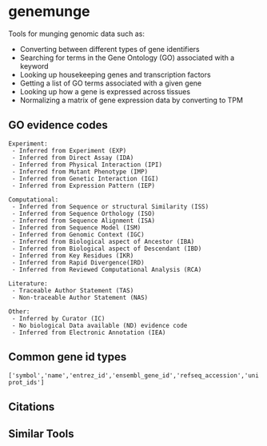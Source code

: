 # genemunge
Tools for munging genomic data such as:
 - Converting between different types of gene identifiers
 - Searching for terms in the Gene Ontology (GO) associated with a keyword
 - Looking up housekeeping genes and transcription factors
 - Getting a list of GO terms associated with a given gene
 - Looking up how a gene is expressed across tissues
 - Normalizing a matrix of gene expression data by converting to TPM

## GO evidence codes

```
Experiment:
 - Inferred from Experiment (EXP)
 - Inferred from Direct Assay (IDA)
 - Inferred from Physical Interaction (IPI)
 - Inferred from Mutant Phenotype (IMP)
 - Inferred from Genetic Interaction (IGI)
 - Inferred from Expression Pattern (IEP)

Computational:
 - Inferred from Sequence or structural Similarity (ISS)
 - Inferred from Sequence Orthology (ISO)
 - Inferred from Sequence Alignment (ISA)
 - Inferred from Sequence Model (ISM)
 - Inferred from Genomic Context (IGC)
 - Inferred from Biological aspect of Ancestor (IBA)
 - Inferred from Biological aspect of Descendant (IBD)
 - Inferred from Key Residues (IKR)
 - Inferred from Rapid Divergence(IRD)
 - Inferred from Reviewed Computational Analysis (RCA)

Literature:
 - Traceable Author Statement (TAS)
 - Non-traceable Author Statement (NAS)

Other:
 - Inferred by Curator (IC)
 - No biological Data available (ND) evidence code
 - Inferred from Electronic Annotation (IEA)
```

## Common gene id types

`['symbol','name','entrez_id','ensembl_gene_id','refseq_accession','uniprot_ids']`

 ## Citations


 ## Similar Tools


